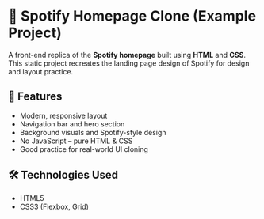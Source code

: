 # 🎵 Spotify Homepage Clone (Example Project)

A front-end replica of the **Spotify homepage** built using **HTML** and **CSS**. This static project recreates the landing page design of Spotify for design and layout practice.

## 🚀 Features

* Modern, responsive layout
* Navigation bar and hero section
* Background visuals and Spotify-style design
* No JavaScript – pure HTML & CSS
* Good practice for real-world UI cloning

## 🛠️ Technologies Used

* HTML5
* CSS3 (Flexbox, Grid)
